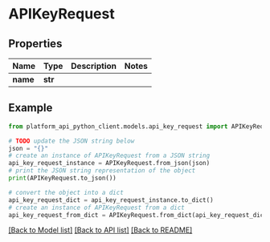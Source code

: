# APIKeyRequest


## Properties

Name | Type | Description | Notes
------------ | ------------- | ------------- | -------------
**name** | **str** |  | 

## Example

```python
from platform_api_python_client.models.api_key_request import APIKeyRequest

# TODO update the JSON string below
json = "{}"
# create an instance of APIKeyRequest from a JSON string
api_key_request_instance = APIKeyRequest.from_json(json)
# print the JSON string representation of the object
print(APIKeyRequest.to_json())

# convert the object into a dict
api_key_request_dict = api_key_request_instance.to_dict()
# create an instance of APIKeyRequest from a dict
api_key_request_from_dict = APIKeyRequest.from_dict(api_key_request_dict)
```
[[Back to Model list]](../README.md#documentation-for-models) [[Back to API list]](../README.md#documentation-for-api-endpoints) [[Back to README]](../README.md)


